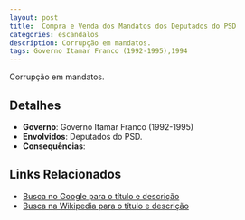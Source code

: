 ```yaml
---
layout: post
title:  Compra e Venda dos Mandatos dos Deputados do PSD
categories: escandalos
description: Corrupção em mandatos.
tags: Governo Itamar Franco (1992-1995),1994
---
```


Corrupção em mandatos.

## Detalhes
- **Governo**: Governo Itamar Franco (1992-1995)
- **Envolvidos**: Deputados do PSD.
- **Consequências**: 

## Links Relacionados
- [Busca no Google para o título e descrição](https://www.google.com/search?q=Compra%20e%20Venda%20dos%20Mandatos%20dos%20Deputados%20do%20PSD%20Corrup%C3%A7%C3%A3o%20em%20mandatos.%20Governo%20Itamar%20Franco%20%281992-1995%29)
- [Busca na Wikipedia para o título e descrição](https://en.wikipedia.org/w/index.php?search=Compra%20e%20Venda%20dos%20Mandatos%20dos%20Deputados%20do%20PSD%20Corrup%C3%A7%C3%A3o%20em%20mandatos.%20Governo%20Itamar%20Franco%20%281992-1995%29)
